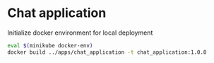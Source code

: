 # Chat application

Initialize docker environment for local deployment

```bash
eval $(minikube docker-env)
docker build ../apps/chat_application -t chat_application:1.0.0
```

